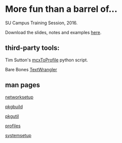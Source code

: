 # More fun than a barrel of...
SU Campus Training Session, 2016.

Download the slides, notes and examples [here](https://github.com/binkleybloom/Training2016/releases/download/1.1/Training2016.zip). 

## third-party tools:
Tim Sutton's [mcxToProfile](http://github.com/timsutton/mcxToProfile) python script.

Bare Bones [TextWrangler](http://www.barebones.com/products/textwrangler/)

## man pages
[networksetup](https://developer.apple.com/legacy/library/documentation/Darwin/Reference/ManPages/man8/networksetup.8.html)

[pkgbuild](https://developer.apple.com/legacy/library/documentation/Darwin/Reference/ManPages/man1/pkgbuild.1.html)

[pkgutil](https://developer.apple.com/legacy/library/documentation/Darwin/Reference/ManPages/man1/pkgutil.1.html)

[profiles](https://developer.apple.com/legacy/library/documentation/Darwin/Reference/ManPages/man1/profiles.1.html)

[systemsetup](https://developer.apple.com/legacy/library/documentation/Darwin/Reference/ManPages/man8/systemsetup.8.html)
